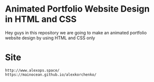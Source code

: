 # Animated Portfolio Website Design in HTML and CSS
Hey guys in this repository we are going to make an animated portfolio website design by using HTML and CSS only

# Site 
~~~
http://www.alexops.space/             https://mainocean.github.io/alexkorchenko/   
~~~
